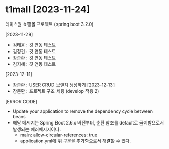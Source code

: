 # t1mall [2023-11-24]
테미스원 쇼핑몰 프로젝트 (spring boot 3.2.0)

[2023-11-29]
 - 김태윤 : 깃 연동 테스트
 - 김정건 : 깃 연동 테스트
 - 장준환 : 깃 연동 테스트
 - 김지혜 : 깃 연동 테스트


[2023-12-11]
 - 장준환 : USER CRUD 브랜치 생성하기
[2023-12-13]
 - 장준환 : 프로젝트 구조 세팅 (develop 적용 2)



 [ERROR CODE]

 - Update your application to remove the dependency cycle between beans
 - 해당 메시지는 Spring Boot 2.6.x 버전부터, 순환 참조를 default로 금지함으로서 발생되는 에러메시지이다.
   -   main:
       allow-circular-references: true
   - application.yml에 위 구문을 추가함으로서 해결할 수 있다.